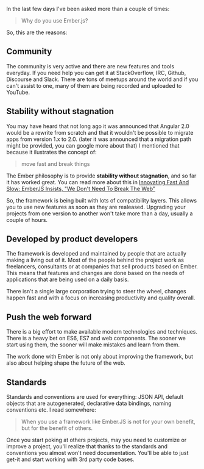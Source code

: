<p>
  In the last few days I've been asked more than a couple of times:
</p>

<blockquote>
  Why do you use Ember.js?
</blockquote>

<p>
  So, this are the reasons:
</p>

## Community
<p>
  The community is very active and there are new features and tools everyday.
  If you need help you can get it at StackOverflow, IRC, Github, Discourse and Slack.
  There are tons of meetups around the world and if you can't assist to one, many of them are being recorded and uploaded to YouTube.
</p>

## Stability without stagnation
<p>
  You may have heard that not long ago it was announced that Angular 2.0 would be a rewrite from scratch and that it wouldn't be possible to migrate apps from version 1.x to 2.0. (later it was announced that a migration path might be provided, you can google more about that)
  I mentioned that because it ilustrates the concept of:
</p>
<blockquote>
  move fast and break things
</blockquote>
<p>
  The Ember philosophy is to provide <strong>stability without stagnation</strong>, and so far it has worked great.
  You can read more about this in 
  <a target="_blank" href="http://readwrite.com/2014/11/04/emberjs-javascript-framework-we-dont-need-to-break-the-web">Innovating Fast And Slow: EmberJS Insists, "We Don't Need To Break The Web"</a>
</p>
<p>
  So, the framework is being built with lots of compatibility layers. This allows you to use new features as soon as they are realeased. Upgrading your projects from one version to another won't take more than a day, usually a couple of hours.
</p>

## Developed by product developers
<p>
  The framework is developed and maintained by people that are actually making a living out of it.
  Most of the people behind the project work as freelancers, consultants or at companies that sell products based on Ember. This means that features and changes are done based on the needs of applications that are being used on a daily basis. 
</p>
<p>
  There isn't a single large corporation trying to steer the wheel, changes happen fast and with a focus on increasing productivity and quality overall.
</p>

## Push the web forward
<p>
  There is a big effort to make available modern technologies and techniques. There is a heavy bet on ES6, ES7 and web components. The sooner we start using them, the sooner will make mistakes and learn from them. 
<p>
</p>
  The work done with Ember is not only about improving the framework, but also about helping shape the future of the web.
</p>

## Standards
<p>
  Standards and conventions are used for everything:
  JSON API, default objects that are autogenerated, declarative data bindings, naming conventions etc. 
  I read somewhere:
</p>
<blockquote>
  When you use a framework like Ember.JS is not for your own benefit, but for the benefit of others.
</blockquote>
<p>
  Once you start poking at others projects, may you need to customize or improve a project, you'll realize that thanks to the standards and conventions you almost won't need documentation. You'll be able to just get-it and start working with 3rd party code bases. 
</p>

